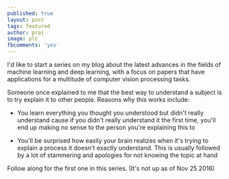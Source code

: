 ```yaml
---
published: true
layout: post
tags: featured
author: praj
image: plc
fbcomments: 'yes'
---
```


I'd like to start a series on my blog about the latest advances in the fields of
machine learning and deep learning, with a focus on papers that have
applications for a multitude of computer vision processing tasks.

Someone once explained to me that the best way to understand a subject is to try
explain it to other people. Reasons why this works include:

- You learn everything you thought you understood but didn't really
  understand cause if you didn't really understand it the first time, you'll
  end up making no sense to the person you're explaining this to
  
- You'll be surprised how easily your brain realizes when it's trying to explain
  a process it doesn't exactly understand. This is usually followed by a lot of
  stammering and apologies for not knowing the topic at hand

Follow along for the first one in this series. (It's not up as of Nov 25 2016)

